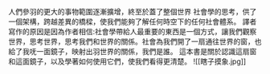 人們參羽的更大的事物範圍逐漸擴增，終至於蓋了整個世界
社會學的思考，供了一個架構，跨越差異的橋樑，使我們能夠了解任何時空下的任何社會體系。
譯者寫作的原因是因為作者相信:社會學帶給人最重要的東西是一個方式，讓我們觀察世界，思考世界，思考我們和世界的關係。社會為我們開了一扇通往世界的窗，也給了我呒一面鏡子，映射出羽世界的關係，我們是誰。
這本書是關於認識這扇窗和這面鏡子，以及學著如何使用它們，使我們看得更清楚。
![[瞎子摸象.jpg]]
